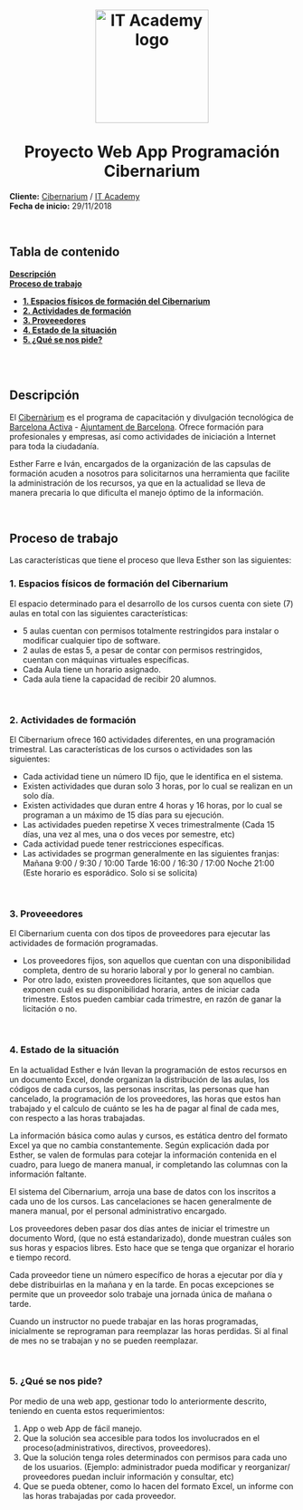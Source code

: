 <h1 align="center">
  <img src="https://github.com/hachemartin/it-academy-hachemartin/blob/master/img/itacademylogo.png" alt="IT Academy logo" width=200">
  <br>
    <br>Proyecto Web App Programación Cibernarium <br/>
</h1>

**Cliente:** [Cibernarium](https://cibernarium.barcelonactiva.cat) / [IT Academy](https://cibernarium.barcelonactiva.cat/es/it-academy) <br/>
**Fecha de inicio:** 29/11/2018 <br/>

<br>

## Tabla de contenido <br/>

[**Descripción**](#descripción) <br/>
[**Proceso de trabajo**](#proceso-de-trabajo)
  * [**1. Espacios físicos de formación del Cibernarium**](#1-espacios-físicos-de-formación-del-cibernarium) <br/>
  * [**2. Actividades de formación**](#2-actividades-de-formación) <br/>
  * [**3. Proveeedores**](#3-proveeedores) <br/>
  * [**4. Estado de la situación**](#4-estado-de-la-situación) <br/>
  * [**5. ¿Qué se nos pide?**](#5-qué-se-nos-pide) <br/>

<br>
<br>

## **Descripción**<br/>

El [Cibernàrium](https://cibernarium.barcelonactiva.cat) es el programa de capacitación y divulgación tecnológica de [Barcelona Activa](https://www.barcelonactiva.cat) - [Ajuntament de Barcelona](https://ajuntament.barcelona.cat). Ofrece formación para profesionales y empresas, así como actividades de iniciación a Internet para toda la ciudadanía.

Esther Farre e Iván, encargados de la organización de las capsulas de formación acuden a nosotros para solicitarnos una herramienta que facilite la administración de los recursos, ya que en la actualidad se lleva de manera precaria lo que dificulta el manejo óptimo de la información. 

<br>

## **Proceso de trabajo**<br/>

Las características que tiene el proceso que lleva Esther son las siguientes:

### **1. Espacios físicos de formación del Cibernarium**<br/>
  El espacio determinado para el desarrollo de los cursos cuenta  con siete (7) aulas en total con las    siguientes características:
* 5 aulas cuentan con permisos totalmente restringidos para instalar o modificar cualquier tipo de software. 
* 2 aulas de  estas 5, a pesar de contar con permisos restringidos, cuentan con máquinas virtuales específicas.
* Cada Aula tiene un horario asignado. 
* Cada aula tiene la capacidad de recibir 20 alumnos. 

<br>

### **2. Actividades de formación**<br/>

  El Cibernarium ofrece 160 actividades diferentes, en una programación trimestral. Las características de los cursos o actividades son las siguientes:
* Cada actividad tiene un número ID fijo, que le identifica en el sistema.
* Existen actividades que duran solo 3 horas, por lo cual se realizan en un solo día. 
* Existen actividades que duran entre 4 horas y 16 horas, por lo cual se programan a un máximo de 15 días para su ejecución. 
* Las actividades pueden repetirse X veces trimestralmente (Cada 15 días, una vez al mes, una o dos veces por semestre, etc)
* Cada actividad puede tener restricciones específicas.
* Las actividades se progrman generalmente en las siguientes franjas:
  Mañana   9:00    / 9:30  / 10:00 
  Tarde       16:00 / 16:30 / 17:00
  Noche      21:00 (Este horario es esporádico. Solo si se solicita)

<br>

### **3. Proveeedores**<br/>
  El Cibernarium cuenta con dos tipos de proveedores para ejecutar las actividades de formación programadas. 
* Los proveedores fijos, son aquellos que cuentan con una disponibilidad completa, dentro de su horario laboral y por lo general no cambian. 
* Por otro lado, existen proveedores licitantes, que son aquellos que exponen cuál es su disponibilidad horaria, antes de iniciar cada trimestre. Estos pueden cambiar cada trimestre, en razón de ganar la licitación o no.  

<br>

### **4. Estado de la situación**<br/>

En la actualidad Esther e  Iván llevan la programación de estos recursos en un documento Excel, donde organizan la distribución de las aulas, los códigos de cada cursos, las personas inscritas, las personas que han cancelado, la programación de los proveedores, las horas que estos han trabajado y el calculo de cuánto se les ha de pagar al final de cada mes, con respecto a las horas trabajadas. 

La información básica como aulas y cursos, es estática dentro del formato Excel ya que no cambia constantemente. Según explicación dada por Esther, se valen de formulas para cotejar la información contenida en el cuadro, para luego de manera manual, ir completando las columnas con la información faltante. 

El sistema del Cibernarium, arroja una base de datos con los inscritos a cada uno de los cursos. Las cancelaciones se hacen generalmente de manera manual, por el personal administrativo encargado. 

Los proveedores deben pasar dos días antes de iniciar el trimestre un documento Word, (que no está estandarizado), donde muestran cuáles son sus horas y espacios libres. Esto hace que se tenga que organizar el horario e tiempo record. 

Cada proveedor tiene un número específico  de horas a ejecutar por día y debe distribuirlas en la mañana y en la tarde.  En pocas excepciones se permite que un proveedor solo trabaje una jornada única de mañana o tarde. 

Cuando un instructor no puede trabajar en las horas programadas, inicialmente se reprograman para reemplazar las horas perdidas. Si al final de mes no se trabajan y no se pueden reemplazar. 

<br>

### **5. ¿Qué se nos pide?**<br/>

Por medio de una web app, gestionar todo lo anteriormente descrito, teniendo en cuenta estos requerimientos: 

1.	App o web App de fácil manejo. 
2.	Que la solución sea accesible para todos los involucrados en el proceso(administrativos, directivos, proveedores). 
3.	Que la solución tenga roles determinados con permisos para cada uno de los usuarios. (Ejemplo: administrador pueda modificar y reorganizar/ proveedores puedan  incluir información y consultar, etc) 
4.	Que se pueda obtener, como lo hacen del formato Excel, un informe con las horas trabajadas por cada proveedor. 

